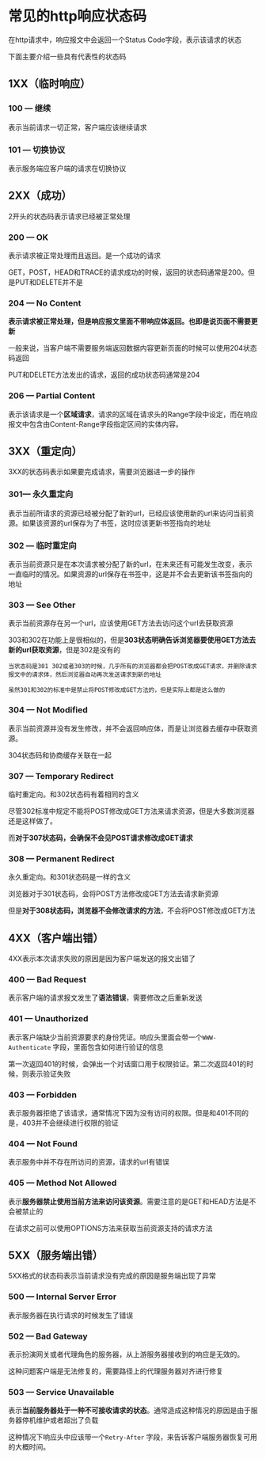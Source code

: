 # 常见的http响应状态码

在http请求中，响应报文中会返回一个Status Code字段，表示该请求的状态

下面主要介绍一些具有代表性的状态码

## 1XX（临时响应）

### 100 — 继续

表示当前请求一切正常，客户端应该继续请求

### 101 — 切换协议

表示服务端应客户端的请求在切换协议



## 2XX（成功）

2开头的状态码表示请求已经被正常处理

### 200 — OK

表示请求被正常处理而且返回。是一个成功的请求

GET，POST，HEAD和TRACE的请求成功的时候，返回的状态码通常是200。但是PUT和DELETE并不是

### 204 — No Content

**表示请求被正常处理，但是响应报文里面不带响应体返回。也即是说页面不需要更新**

一般来说，当客户端不需要服务端返回数据内容更新页面的时候可以使用204状态码返回

PUT和DELETE方法发出的请求，返回的成功状态码通常是204

### 206 — Partial Content

表示该请求是一个**区域请求**，请求的区域在请求头的Range字段中设定，而在响应报文中包含由Content-Range字段指定区间的实体内容。



## 3XX（重定向）

3XX的状态码表示如果要完成请求，需要浏览器进一步的操作

### 301— 永久重定向

表示当前所请求的资源已经被分配了新的url，已经应该使用新的url来访问当前资源。如果该资源的url保存为了书签，这时应该更新书签指向的地址

### 302 — 临时重定向

表示当前资源只是在本次请求被分配了新的url，在未来还有可能发生改变，表示一直临时的情况。如果资源的url保存在书签中，这是并不会去更新该书签指向的地址

### 303 — See Other

表示当前资源存在另一个url，应该使用GET方法去访问这个url去获取资源

303和302在功能上是很相似的，但是**303状态明确告诉浏览器要使用GET方法去新的url获取资源**，但是302是没有的

```
当状态码是301 302或者303的时候，几乎所有的浏览器都会把POST改成GET请求，并删除请求报文中的请求体，然后浏览器自动再次发送请求到新的地址

虽然301和302的标准中是禁止将POST修改成GET方法的，但是实际上都是这么做的
```

### 304 — Not Modified

表示当前资源并没有发生修改，并不会返回响应体，而是让浏览器去缓存中获取资源。

304状态码和协商缓存关联在一起

### 307 — Temporary Redirect

临时重定向。和302状态码有着相同的含义

尽管302标准中规定不能将POST修改成GET方法来请求资源，但是大多数浏览器还是这样做了。

而**对于307状态码，会确保不会见POST请求修改成GET请求** 

### 308 — Permanent Redirect

永久重定向。和301状态码是一样的含义

浏览器对于301状态码，会将POST方法修改成GET方法去请求新资源

但是**对于308状态码，浏览器不会修改请求的方法**，不会将POST修改成GET方法



## 4XX（客户端出错）

4XX表示本次请求失败的原因是因为客户端发送的报文出错了

### 400 — Bad Request

表示客户端的请求报文发生了**语法错误**，需要修改之后重新发送

### 401 — Unauthorized

表示客户端缺少当前资源要求的身份凭证。响应头里面会带一个`WWW-Authenticate` 字段，里面包含如何进行验证的信息

第一次返回401的时候，会弹出一个对话窗口用于权限验证。第二次返回401的时候，则表示验证失败

### 403 — Forbidden

表示服务器拒绝了该请求，通常情况下因为没有访问的权限。但是和401不同的是，403并不会继续进行权限的验证

### 404 — Not Found

表示服务中并不存在所访问的资源，请求的url有错误

### 405 — Method Not Allowed

表示**服务器禁止使用当前方法来访问该资源**。需要注意的是GET和HEAD方法是不会被禁止的

在请求之前可以使用OPTIONS方法来获取当前资源支持的请求方法



## 5XX（服务端出错）

5XX格式的状态码表示当前请求没有完成的原因是服务端出现了异常

### 500 — Internal Server Error

表示服务器在执行请求的时候发生了错误

### 502 — Bad Gateway

表示扮演网关或者代理角色的服务器，从上游服务器接收到的响应是无效的。

这种问题客户端是无法修复的，需要路径上的代理服务器对齐进行修复

### 503 — Service Unavailable

表示**当前服务器处于一种不可接收请求的状态**。通常造成这种情况的原因是由于服务器停机维护或者超出了负载

这种情况下响应头中应该带一个`Retry-After` 字段，来告诉客户端服务器恢复可用的大概时间。

